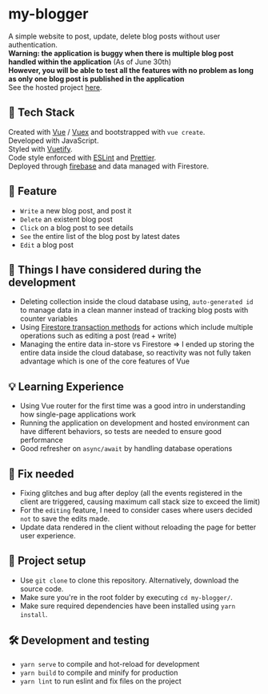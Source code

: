 # my-blogger
A simple website to post, update, delete blog posts without user authentication. <br>
**Warning: the application is buggy when there is multiple blog post handled within the application** (As of June 30th)<br>
**However, you will be able to test all the features with no problem as long as only one blog post is published in the application**<br> 
See the hosted project [here](https://yurie-s-website.web.app/). 

## 🥞 Tech Stack
Created with [Vue](https://vuejs.org/index.html) / [Vuex](https://vuex.vuejs.org/) and bootstrapped with `vue create`.<br>
Developed with JavaScript.<br>
Styled with [Vuetify](https://vuetifyjs.com/en/).<br>
Code style enforced with [ESLint](https://eslint.org/) and [Prettier](https://prettier.io/).<br>
Deployed through [firebase](https://firebase.google.com/) and data managed with Firestore.<br>

## 🎁 Feature 
- `Write` a new blog post, and post it 
- `Delete` an existent blog post 
- `Click` on a blog post to see details 
- `See` the entire list of the blog post by latest dates 
- `Edit` a blog post 

## 🎡 Things I have considered during the development 
- Deleting collection inside the cloud database using, `auto-generated id` to manage data in a clean manner instead of tracking blog posts with counter variables
- Using [Firestore transaction methods](https://firebase.google.com/docs/firestore/manage-data/transactions) for actions which include multiple operations such as editing a post (read + write)
- Managing the entire data in-store vs Firestore => I ended up storing the entire data inside the cloud database, so reactivity was not fully taken advantage which is one of the core features of Vue

## 💡 Learning Experience 
- Using Vue router for the first time was a good intro in understanding how single-page applications work 
- Running the application on development and hosted environment can have different behaviors, so tests are needed to ensure good performance
- Good refresher on `async/await` by handling database operations

## 🚧 Fix needed 
- Fixing glitches and bug after deploy (all the events registered in the client are triggered, causing maximum call stack size to exceed the limit)
- For the `editing` feature, I need to consider cases where users decided `not` to save the edits made.
- Update data rendered in the client without reloading the page for better user experience. 

## 🚀 Project setup
- Use `git clone` to clone this repository. Alternatively, download the source code.
- Make sure you're in the root folder by executing `cd my-blogger/`.
- Make sure required dependencies have been installed using `yarn install`.  

## 🛠 Development and testing 
- `yarn serve` to compile and hot-reload for development
- `yarn build` to compile and minify for production
- `yarn lint` to run eslint and fix files on the project
